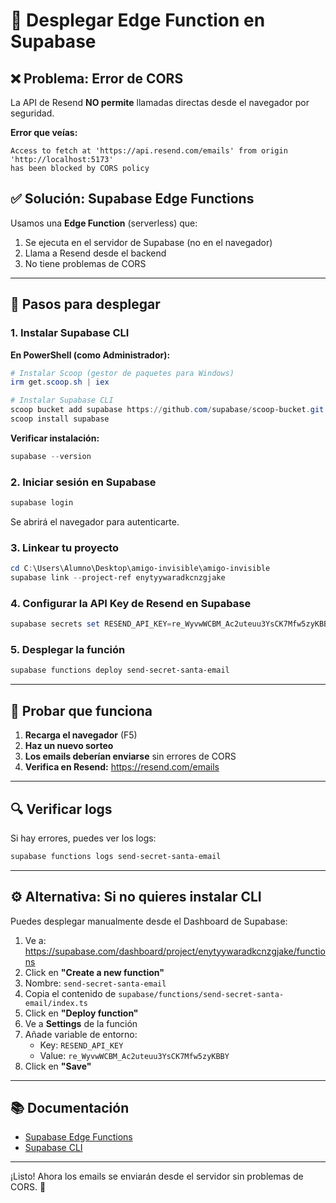 # 🚀 Desplegar Edge Function en Supabase

## ❌ Problema: Error de CORS

La API de Resend **NO permite** llamadas directas desde el navegador por seguridad.

**Error que veías:**
```
Access to fetch at 'https://api.resend.com/emails' from origin 'http://localhost:5173' 
has been blocked by CORS policy
```

## ✅ Solución: Supabase Edge Functions

Usamos una **Edge Function** (serverless) que:
1. Se ejecuta en el servidor de Supabase (no en el navegador)
2. Llama a Resend desde el backend
3. No tiene problemas de CORS

---

## 📝 Pasos para desplegar

### 1. Instalar Supabase CLI

**En PowerShell (como Administrador):**

```powershell
# Instalar Scoop (gestor de paquetes para Windows)
irm get.scoop.sh | iex

# Instalar Supabase CLI
scoop bucket add supabase https://github.com/supabase/scoop-bucket.git
scoop install supabase
```

**Verificar instalación:**
```powershell
supabase --version
```

### 2. Iniciar sesión en Supabase

```powershell
supabase login
```

Se abrirá el navegador para autenticarte.

### 3. Linkear tu proyecto

```powershell
cd C:\Users\Alumno\Desktop\amigo-invisible\amigo-invisible
supabase link --project-ref enytyywaradkcnzgjake
```

### 4. Configurar la API Key de Resend en Supabase

```powershell
supabase secrets set RESEND_API_KEY=re_WyvwWCBM_Ac2uteuu3YsCK7Mfw5zyKBBY
```

### 5. Desplegar la función

```powershell
supabase functions deploy send-secret-santa-email
```

---

## 🧪 Probar que funciona

1. **Recarga el navegador** (F5)
2. **Haz un nuevo sorteo**
3. **Los emails deberían enviarse** sin errores de CORS
4. **Verifica en Resend:** https://resend.com/emails

---

## 🔍 Verificar logs

Si hay errores, puedes ver los logs:

```powershell
supabase functions logs send-secret-santa-email
```

---

## ⚙️ Alternativa: Si no quieres instalar CLI

Puedes desplegar manualmente desde el Dashboard de Supabase:

1. Ve a: https://supabase.com/dashboard/project/enytyywaradkcnzgjake/functions
2. Click en **"Create a new function"**
3. Nombre: `send-secret-santa-email`
4. Copia el contenido de `supabase/functions/send-secret-santa-email/index.ts`
5. Click en **"Deploy function"**
6. Ve a **Settings** de la función
7. Añade variable de entorno:
   - Key: `RESEND_API_KEY`
   - Value: `re_WyvwWCBM_Ac2uteuu3YsCK7Mfw5zyKBBY`
8. Click en **"Save"**

---

## 📚 Documentación

- [Supabase Edge Functions](https://supabase.com/docs/guides/functions)
- [Supabase CLI](https://supabase.com/docs/guides/cli)

---

¡Listo! Ahora los emails se enviarán desde el servidor sin problemas de CORS. 🎉
